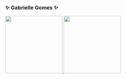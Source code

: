 ### ✨ Gabrielle Gomes ✨

<div>
  <a href="https://github.com/gabriellegomess">
  <img height="180em" src="https://github-readme-stats.vercel.app/api?username=gabriellegomess&show_icons=true&theme=tokyonight">
  <img height="180em" src="https://github-readme-stats.vercel.app/api/top-langs/?username=gabriellegomess&theme=synthwave">
</div> 


